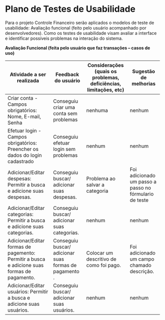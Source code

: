 # Plano de Testes de Usabilidade
Para o projeto Controle Financeiro serão aplicados o modelos de teste de usabilidade: Avaliação funcional (feito pelo usuário acompanhado por desenvolvedores). Como os testes de usabilidade visam avaliar a interface e identificar possíveis problemas na interação do sistema.

**Avaliação Funcional (feita pelo usuário que faz transações – casos de uso)**

| Atividade a ser realizada | Feedback do usuário | Considerações (quais os problemas, deficiências, limitações, etc) | Sugestão de melhorias |
|--------------------|------------------------------------|------------------------------------|------------------------------------|
| Criar conta - Campos obrigatórios:  Nome, E-mail,  Senha | Conseguiu criar uma conta sem problemas | nenhuma | nenhum | 
| Efetuar login - Campos obrigatórios: Preencher os dados do login cadastrado | Conseguiu efetuar login sem problemas | nenhum | nenhum | 
| Adicionar/Editar despesas: Permitir a busca e adicione suas despesas. | Conseguiu buscar/ adicionar suas despesas. | Problema ao salvar a categoria  | Foi adicionado um passo a passo no fórmulario de teste|
| Adicionar/Editar categorias: Permitir a busca e adicione suas categorias. |  Conseguiu buscar/ adicionar suas categorias.  | nenhum  |   nenhum |
| Adicionar/Editar formas de pagemento: Permitir a busca e adicione suas formas de pagamento. |  Conseguiu buscar/ adicionar suas formas de pagamento .  | Colocar um descritivo de como foi pago.   | Foi adicionado um campo chamado descrição. |
| Adicionar/Editar usuários: Permitir a busca e adicione suas usuários. |  Conseguiu buscar/ adicionar suas usuários.  | nenhum  |   nenhum |
